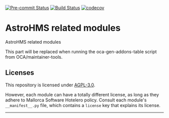 
<!-- /!\ Non OCA Context : Set here the badge of your runbot / runboat instance. -->
[![Pre-commit Status](https://github.com/MallorcaSoft/astrohms/actions/workflows/pre-commit.yml/badge.svg?branch=16.0)](https://github.com/MallorcaSoft/astrohms/actions/workflows/pre-commit.yml?query=branch%3A16.0)
[![Build Status](https://github.com/MallorcaSoft/astrohms/actions/workflows/test.yml/badge.svg?branch=16.0)](https://github.com/MallorcaSoft/astrohms/actions/workflows/test.yml?query=branch%3A16.0)
[![codecov](https://codecov.io/gh/MallorcaSoft/astrohms/branch/16.0/graph/badge.svg)](https://codecov.io/gh/MallorcaSoft/astrohms)
<!-- /!\ Non OCA Context : Set here the badge of your translation instance. -->

<!-- /!\ do not modify above this line -->

# AstroHMS related modules

AstroHMS related modules

<!-- /!\ do not modify below this line -->

<!-- prettier-ignore-start -->

[//]: # (addons)

This part will be replaced when running the oca-gen-addons-table script from OCA/maintainer-tools.

[//]: # (end addons)

<!-- prettier-ignore-end -->

## Licenses

This repository is licensed under [AGPL-3.0](LICENSE).

However, each module can have a totally different license, as long as they adhere to Mallorca Software Hotelero
policy. Consult each module's `__manifest__.py` file, which contains a `license` key
that explains its license.

----
<!-- /!\ Non OCA Context : Set here the full description of your organization. -->
